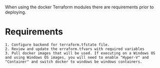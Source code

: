 When using the docker Terraform modules there are requirements prior to deploying.

# Requirements
    1. Configure backend for terraform.tfstate file.
    2. Review and update the erraform.tfvars with required variables
    3. Pull docker images that will be used. If executing on a Windows OS and using Windows OS images, you will need to enable "Hyper-V" and "Container" and switch docker to windows be windows containers.